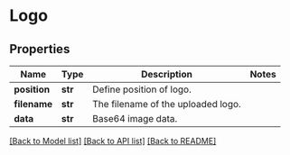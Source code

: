 # Logo

## Properties
Name | Type | Description | Notes
------------ | ------------- | ------------- | -------------
**position** | **str** | Define position of logo. | 
**filename** | **str** | The filename of the uploaded logo. | 
**data** | **str** | Base64 image data. | 

[[Back to Model list]](../README.md#documentation-for-models) [[Back to API list]](../README.md#documentation-for-api-endpoints) [[Back to README]](../README.md)



